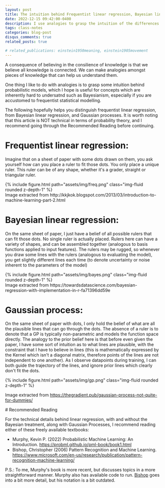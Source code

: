 ```yaml
---
layout: post
title: The intuition behind Frequentist linear regression, Bayesian linear regression and Gaussian Processes #a post with bibliography
date: 2022-12-15 09:42:00-0400
description: I use analogies to grasp the intuition of the differences behind frequentism, bayesianism and Gaussian processes  #an example of a blog post with bibliography
tags: class-notes
categories: blog-post
disqus_comments: true
related_posts: true

# related_publications: einstein1950meaning, einstein1905movement
---
```


A consequence of believing in the consilience of knowledge is that we believe all knowledge is connected. We can make analogies amongst pieces of knowledge that can help us understand them.  


One thing I like to do with analogies is to grasp some intuition behind probabilistic models, which I hope is useful for concepts which are inherently hard to undersatnd such as Bayesianism, especially if you are accustomed to frequentist statistical modelling.


The following hopefully helps you distinguish frequentist linear regression, from Bayesian linear regression, and Gaussian processes. It is worth noting that this article is NOT technical in terms of probability theory, and I recommend going through the Recommended Reading before continuing. 

# Frequentist linear regression: 

Imagine that on a sheet of paper with some dots drawn on them, you ask yourself how can you place a ruler to fit those dots. You only place a unique ruler.  This ruler can be of any shape, whether it's a grader, straight or triangular ruler. 

<div class="row mt-3">
    <div class="col-sm mt-3 mt-md-0">
        {% include figure.html path="assets/img/freq.png" class="img-fluid rounded z-depth-1" %}
    </div>
</div>
<div class="caption">
Image extracted from http://kkjkok.blogspot.com/2013/03/introduction-to-machine-learning-part-2.html 
</div>


# Bayesian linear regression: 

On the same sheet of paper, I just have a belief of all possible rulers that can fit those dots. No single ruler is actually placed. Rulers here can have a variety of shapes, and can be assembled together (analogous to basis functions applied to input features). The rulers may be rugged, so whenever you draw some lines with the rulers (analogous to evaluating the model), you get slightly different lines each time (to denote uncertainty or noise inherent to the parameters of the model)

<div class="row mt-3">
    <div class="col-sm mt-3 mt-md-0">
        {% include figure.html path="assets/img/bayes.png" class="img-fluid rounded z-depth-1" %}
    </div>
</div>
<div class="caption">
Image extracted from https://towardsdatascience.com/bayesian-regression-with-implementation-in-r-fa71396dd59e 

</div>

# Gaussian process:  

On the same sheet of paper with dots, I only hold the belief of what are all the plausible lines that can go through the dots. The absence of a ruler is to denote that a GP is typically non-parametric and models the function space directly. The analogy to the prior belief here is that before even given the paper, I have some sort of intuition as to what lines are plausible, with the constraint that I have to believe in lines (this is mathematically expressed by the Kernel which isn't a diagonal matrix, therefore points of the lines are not independent to one another). As I observe datapoints during training, I can both guide the trajectory of the lines, and ignore prior lines which clearly don't fit the dots. 

<div class="row mt-3">
    <div class="col-sm mt-3 mt-md-0">
        {% include figure.html path="assets/img/gp.png" class="img-fluid rounded z-depth-1" %}
    </div>
</div>
<div class="caption">

Image extracted from https://thegradient.pub/gaussian-process-not-quite-for-dummies/ 

</div>
# Recommended Reading

For the technical details behind linear regression, with and without the Bayesian treatment, along with Gaussian Processes, I recommend reading either of these freely available textbooks:

- Murphy, Kevin P. (2022) Probabilistic Machine Learning: An Introduction. https://probml.github.io/pml-book/book1.html 
- Bishop, Christopher (2006) Pattern Recognition and Machine Learning. https://www.microsoft.com/en-us/research/publication/pattern-recognition-machine-learning/

P.S.: To me, Murphy's book is more recent, but discusses topics in a more straightforward manner. Murphy also has available code to run. [Bishop](https://www.microsoft.com/en-us/research/publication/pattern-recognition-machine-learning/) goes into a bit more detail, but his notation is a bit outdated.  

